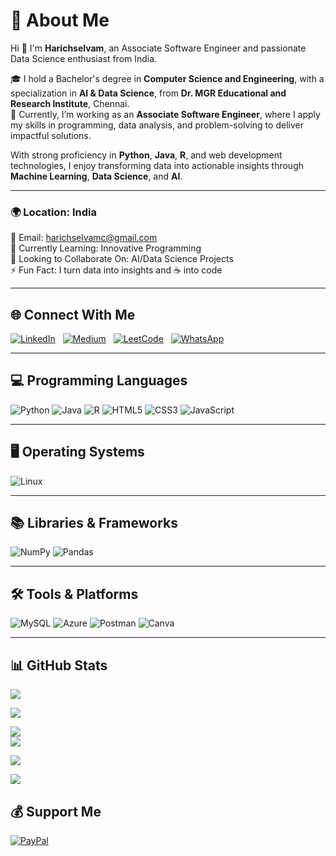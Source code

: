 # 💫 About Me

Hi 👋 I'm **Harichselvam**, an Associate Software Engineer and passionate Data Science enthusiast from India.

🎓 I hold a Bachelor's degree in **Computer Science and Engineering**, with a specialization in **AI & Data Science**, from **Dr. MGR Educational and Research Institute**, Chennai.  
💼 Currently, I’m working as an **Associate Software Engineer**, where I apply my skills in programming, data analysis, and problem-solving to deliver impactful solutions.

With strong proficiency in **Python**, **Java**, **R**, and web development technologies, I enjoy transforming data into actionable insights through **Machine Learning**, **Data Science**, and **AI**.

---

### 🌍 Location: India  
📧 Email: [harichselvamc@gmail.com](mailto:harichselvamc@gmail.com)  
🧠 Currently Learning: Innovative Programming  
🤝 Looking to Collaborate On: AI/Data Science Projects  
⚡ Fun Fact: I turn data into insights and ☕ into code

---
## 🌐 Connect With Me

[![LinkedIn](https://img.shields.io/badge/LinkedIn-%230077B5.svg?logo=linkedin&logoColor=white)](https://www.linkedin.com/in/harichselvamc)&nbsp;&nbsp;
[![Medium](https://img.shields.io/badge/Medium-12100E?logo=medium&logoColor=white)](https://medium.com/@harichselvamc)&nbsp;&nbsp;
[![LeetCode](https://img.shields.io/badge/LeetCode-%23FFA116.svg?style=flat&logo=leetcode&logoColor=black)](https://leetcode.com/harichselvam/)&nbsp;&nbsp;
[![WhatsApp](https://img.shields.io/badge/WhatsApp-25D366?style=flat&logo=whatsapp&logoColor=white)](https://wa.me/+917598068106)

---

## 💻 Programming Languages

![Python](https://img.shields.io/badge/python-3670A0?style=for-the-badge&logo=python&logoColor=ffdd54)
![Java](https://img.shields.io/badge/java-%23ED8B00.svg?style=for-the-badge&logo=java&logoColor=white)
![R](https://img.shields.io/badge/r-%23276DC3.svg?style=for-the-badge&logo=r&logoColor=white)
![HTML5](https://img.shields.io/badge/html5-%23E34F26.svg?style=for-the-badge&logo=html5&logoColor=white)
![CSS3](https://img.shields.io/badge/css3-%231572B6.svg?style=for-the-badge&logo=css3&logoColor=white)
![JavaScript](https://img.shields.io/badge/javascript-%23323330.svg?style=for-the-badge&logo=javascript&logoColor=%23F7DF1E)

---

## 🖥️ Operating Systems

![Linux](https://img.shields.io/badge/Linux-FCC624?style=for-the-badge&logo=linux&logoColor=black)

---

## 📚 Libraries & Frameworks

![NumPy](https://img.shields.io/badge/numpy-%23013243.svg?style=for-the-badge&logo=numpy&logoColor=white)
![Pandas](https://img.shields.io/badge/pandas-%23150458.svg?style=for-the-badge&logo=pandas&logoColor=white)

---

## 🛠️ Tools & Platforms

![MySQL](https://img.shields.io/badge/mysql-%2300f.svg?style=for-the-badge&logo=mysql&logoColor=white)
![Azure](https://img.shields.io/badge/azure-%230072C6.svg?style=for-the-badge&logo=azure-devops&logoColor=white)
![Postman](https://img.shields.io/badge/Postman-FF6C37?style=for-the-badge&logo=postman&logoColor=white)
![Canva](https://img.shields.io/badge/Canva-%2300C4CC.svg?style=for-the-badge&logo=Canva&logoColor=white)

---

## 📊 GitHub Stats

![](https://github-readme-stats.vercel.app/api?username=harichselvamc&theme=dark&hide_border=false&include_all_commits=true&count_private=true) 

![](http://github-profile-summary-cards.vercel.app/api/cards/profile-details?username=harichselvamc&theme=ayu_mirage)


![](https://github-readme-streak-stats.herokuapp.com/?user=harichselvamc&theme=dark&hide_border=false)  
![](http://github-profile-summary-cards.vercel.app/api/cards/stats?username=harichselvamc&theme=ayu_mirage)

![](http://github-profile-summary-cards.vercel.app/api/cards/productive-time?username=harichselvamc&theme=ayu_mirage&utcOffset=8)


![](https://github-readme-stats.vercel.app/api/top-langs/?username=harichselvamc&theme=dark&hide_border=false&include_all_commits=true&count_private=true&layout=compact)


## 💰 Support Me

[![PayPal](https://img.shields.io/badge/PayPal-00457C?style=for-the-badge&logo=paypal&logoColor=white)](https://paypal.me/harichselvamc)
